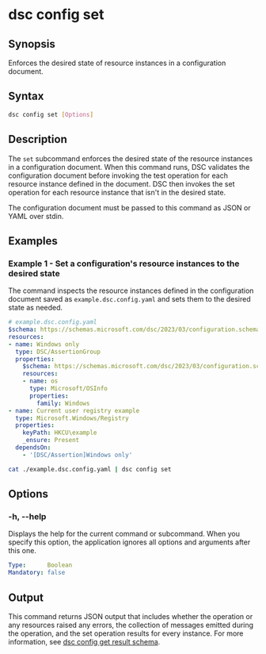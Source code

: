 # dsc config set

## Synopsis

Enforces the desired state of resource instances in a configuration document.

## Syntax

```sh
dsc config set [Options]
```

## Description

The `set` subcommand enforces the desired state of the resource instances in a configuration
document. When this command runs, DSC validates the configuration document before invoking the test
operation for each resource instance defined in the document. DSC then invokes the set operation
for each resource instance that isn't in the desired state.

The configuration document must be passed to this command as JSON or YAML over stdin.

## Examples

### Example 1 - Set a configuration's resource instances to the desired state

The command inspects the resource instances defined in the configuration document saved as
`example.dsc.config.yaml` and sets them to the desired state as needed.

```yaml
# example.dsc.config.yaml
$schema: https://schemas.microsoft.com/dsc/2023/03/configuration.schema.json
resources:
- name: Windows only
  type: DSC/AssertionGroup
  properties:
    $schema: https://schemas.microsoft.com/dsc/2023/03/configuration.schema.json
    resources:
    - name: os
      type: Microsoft/OSInfo
      properties:
        family: Windows
- name: Current user registry example
  type: Microsoft.Windows/Registry
  properties:
    keyPath: HKCU\example
    _ensure: Present
  dependsOn:
    - '[DSC/Assertion]Windows only'
```

```sh
cat ./example.dsc.config.yaml | dsc config set
```

## Options

### -h, --help

Displays the help for the current command or subcommand. When you specify this option, the
application ignores all options and arguments after this one.

```yaml
Type:      Boolean
Mandatory: false
```

## Output

This command returns JSON output that includes whether the operation or any resources raised any
errors, the collection of messages emitted during the operation, and the set operation results for
every instance. For more information, see [dsc config get result schema][01].

[01]: ../../schemas/outputs/config/set.md
